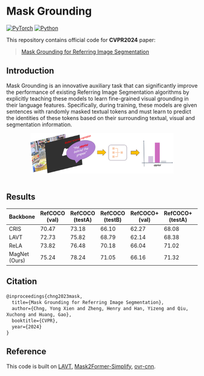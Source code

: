 # Mask Grounding
[![PyTorch](https://img.shields.io/badge/PyTorch-1.13.1%20|%202.3.0-%23EE4C2C.svg?style=&logo=PyTorch&logoColor=white)](https://pytorch.org/)
[![Python](https://img.shields.io/badge/Python-3.8%20|%203.9%20|%203.10-blue.svg?style=&logo=python&logoColor=ffdd54)](https://www.python.org/downloads/)


This repository contains official code for **CVPR2024** paper:
> [Mask Grounding for Referring Image Segmentation](https://arxiv.org/abs/2312.12198)  


## Introduction
Mask Grounding is an innovative auxiliary task that can significantly improve the performance of existing Referring Image Segmentation algorithms by explicitly teaching these models to learn fine-grained visual grounding in their language features. Specifically, during training, these models are given sentences with randomly masked textual tokens and must learn to predict the identities of these tokens based on their surrounding textual, visual and segmentation information.

<div align="center">
  <img src="https://github.com/yxchng/mask-grounding/blob/main/imgs/fig1.jpg?raw=true" width="75%" height="75%"/>
</div><br/>

## Results

| Backbone | RefCOCO (val) | RefCOCO (testA) | RefCOCO (testB) | RefCOCO+ (val) | RefCOCO+ (testA) | RefCOCO+ (testB) | G-Ref (val(U)) | G-Ref (test(U)) | G-Ref (val(G)) |
|---|---|---|---|---|---|---|---|---|---|
| CRIS | 70.47 | 73.18 | 66.10 | 62.27 | 68.08 | 53.68 | 59.87 | 60.36 | - |
| LAVT | 72.73 | 75.82 | 68.79 | 62.14 | 68.38 | 55.10 | 61.24 | 62.09 | 60.50 |
| ReLA | 73.82 | 76.48 | 70.18 | 66.04 | 71.02 | 57.65 | 65.00 | 65.97 | 62.70 |
| MagNet (Ours) | 75.24 | 78.24 | 71.05 | 66.16 | 71.32 | 58.14 | 65.36 | 66.03 | 63.13 |

## Citation
```
@inproceedings{chng2023mask,
  title={Mask Grounding for Referring Image Segmentation},
  author={Chng, Yong Xien and Zheng, Henry and Han, Yizeng and Qiu, Xuchong and Huang, Gao},
  booktitle={CVPR},
  year={2024}
}
```

## Reference
This code is built on [LAVT](https://github.com/openai/CLIP), [Mask2Former-Simplify](https://github.com/zzubqh/Mask2Former-Simplify), [ovr-cnn](https://github.com/alirezazareian/ovr-cnn).
